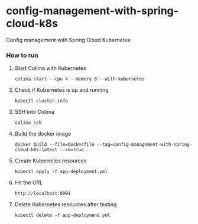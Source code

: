 # config-management-with-spring-cloud-k8s

Config management with Spring Cloud Kubernetes

### How to run

1. Start Colima with Kubernetes

    `colima start --cpu 4 --memory 8 --with-kubernetes`


2. Check if Kubernetes is up and running

    `kubectl cluster-info`


3. SSH into Colima

    `colima ssh`


4. Build the docker image

    `docker build --file=Dockerfile --tag=config-management-with-spring-cloud-k8s:latest --rm=true .`


5. Create Kubernetes resources

    `kubectl apply -f app-deployment.yml`


6. Hit the URL

    `http://localhost:8091`


7. Delete Kubernetes resources after testing

    `kubectl delete -f app-deployment.yml`
